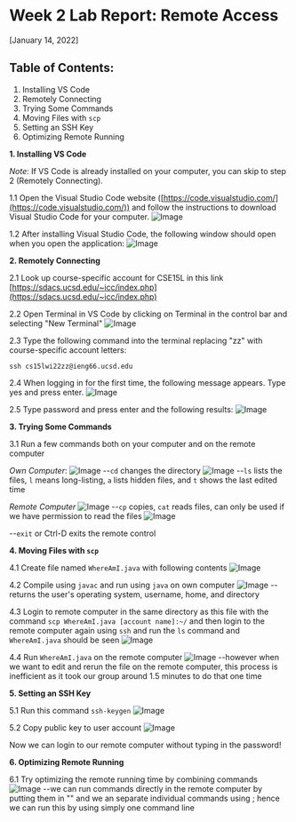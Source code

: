 # Week 2 Lab Report: Remote Access
[January 14, 2022]

## Table of Contents:
1. Installing VS Code
2. Remotely Connecting
3. Trying Some Commands
4. Moving Files with `scp`
5. Setting an SSH Key
6. Optimizing Remote Running

**1. Installing VS Code**

*Note*: If VS Code is already installed on your computer, you can skip to step 2 (Remotely Connecting).

1.1 Open the Visual Studio Code website ([https://code.visualstudio.com/](https://code.visualstudio.com/)) and follow the instructions to download Visual Studio Code for your computer.
![Image](Images/vscode.png)

1.2 After installing Visual Studio Code, the following window should open when you open the application:
![Image](Images/vscodeOpen.png)

**2. Remotely Connecting**

2.1 Look up course-specific account for CSE15L in this link [https://sdacs.ucsd.edu/~icc/index.php](https://sdacs.ucsd.edu/~icc/index.php)

2.2 Open Terminal in VS Code by clicking on Terminal in the control bar and selecting "New Terminal"
![Image](Images/vscodeNewTerminal.png)

2.3 Type the following command into the terminal replacing "zz" with  course-specific account letters:

`ssh cs15lwi22zz@ieng66.ucsd.edu`

2.4 When logging in for the first time, the following message appears. Type yes and press enter.
![Image](Images/firstLogin.png)

2.5 Type password and press enter and the following results:
![Image](Images/loginResults.png)

**3. Trying Some Commands**

3.1 Run a few commands both on your computer and on the remote computer

*Own Computer*:
![Image](Images/cdCommands.png)
--`cd` changes the directory
![Image](Images/lsCommands.png)
--`ls` lists the files, `l` means long-listing, `a` lists hidden files, and `t` shows the last edited time

*Remote Computer*
![Image](Images/remoteComputerCommands.png)
--`cp` copies, `cat` reads files, can only be used if we have permission to read the files
![Image](Images/exitCommand.png)

--`exit` or Ctrl-D exits the remote control

**4. Moving Files with `scp`**

4.1 Create file named `WhereAmI.java` with following contents
![Image](Images/WhereAmIFile.png)

4.2 Compile using `javac` and run using `java` on own computer
![Image](Images/WhereAmIOwnComputer.png)
--returns the user's operating system, username, home, and directory

4.3 Login to remote computer in the same directory as this file with the command `scp WhereAmI.java [account name]:~/` and then login to the remote computer again using `ssh` and run the `ls` command and `WhereAmI.java` should be seen
![Image](Images/WhereAmIRemote.png)

4.4 Run `WhereAmI.java` on the remote computer
![Image](Images/WhereAmIRemoteRun.png)
--however when we want to edit and rerun the file on the remote computer, this process is inefficient as it took our group around 1.5 minutes to do that one time

**5. Setting an SSH Key**

5.1 Run this command `ssh-keygen`
![Image](Images/sshKeygen.png)

5.2 Copy public key to user account
![Image](Images/sshKeygenCopy.png)

Now we can login to our remote computer without typing in the password!

**6. Optimizing Remote Running**

6.1 Try optimizing the remote running time by combining commands
![Image](Images/optimizingRemoteRunning.png)
--we can run commands directly in the remote computer by putting them in "" and we an separate individual commands using ; hence we can run this by using simply one command line